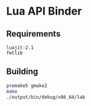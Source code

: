 # Lua API Binder

## Requirements
```
luajit-2.1
fmtlib
```

## Building

```sh
premake5 gmake2
make
./output/bin/debug/x86_64/lab
```
